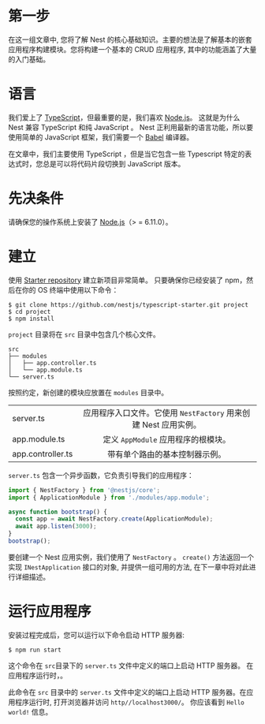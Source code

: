 # 第一步

在这一组文章中, 您将了解 Nest 的核心基础知识。主要的想法是了解基本的嵌套应用程序构建模块。您将构建一个基本的 CRUD 应用程序, 其中的功能涵盖了大量的入门基础。

# 语言

 我们爱上了 [TypeScript](https://www.tslang.cn)，但最重要的是，我们喜欢 [Node.js](http://nodejs.cn/)。 这就是为什么 Nest 兼容 TypeScript 和纯 JavaScript 。 Nest 正利用最新的语言功能，所以要使用简单的 JavaScript 框架，我们需要一个 [Babel](https://babeljs.cn) 编译器。

 在文章中，我们主要使用 TypeScript ，但是当它包含一些 Typescript 特定的表达式时，您总是可以将代码片段切换到 JavaScript 版本。
 

# 先决条件

 请确保您的操作系统上安装了 [Node.js](http://nodejs.cn/download/)（> = 6.11.0）。

# 建立

 使用 [Starter repository](https://github.com/nestjs/typescript-starter) 建立新项目非常简单。 只要确保你已经安装了 npm，然后在你的 OS 终端中使用以下命令：


```
$ git clone https://github.com/nestjs/typescript-starter.git project
$ cd project
$ npm install
```


 `project` 目录将在 `src` 目录中包含几个核心文件。

```
src
├── modules
│   ├── app.controller.ts
│   └── app.module.ts
└── server.ts

```

按照约定，新创建的模块应放置在 `modules` 目录中。

|      |           |   
| ------------- |:-------------:| 
| server.ts      | 应用程序入口文件。它使用  `NestFactory` 用来创建 Nest 应用实例。 | 
| app.module.ts      | 定义 `AppModule` 应用程序的根模块。      |   
| app.controller.ts | 带有单个路由的基本控制器示例。     |   


 `server.ts` 包含一个异步函数，它负责引导我们的应用程序：


```JavaScript
import { NestFactory } from '@nestjs/core';
import { ApplicationModule } from './modules/app.module';

async function bootstrap() {
  const app = await NestFactory.create(ApplicationModule);
  await app.listen(3000);
}
bootstrap();
```



 要创建一个 Nest 应用实例，我们使用了 `NestFactory` 。 `create()` 方法返回一个实现 `INestApplication` 接口的对象, 并提供一组可用的方法, 在下一章中将对此进行详细描述。


# 运行应用程序

安装过程完成后，您可以运行以下命令启动 HTTP 服务器:

```
$ npm run start
```

 这个命令在 `src`目录下的 `server.ts` 文件中定义的端口上启动 HTTP 服务器。 在应用程序运行时，。

 此命令在 `src` 目录中的 `server.ts` 文件中定义的端口上启动 HTTP 服务器。在应用程序运行时, 打开浏览器并访问 `http//localhost3000/`。 你应该看到 `Hello world!` 信息。